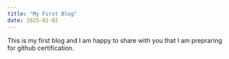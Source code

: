 ```yaml
---
title: "My First Blog"
date: 2025-02-02
---
```


This is my first blog and I am happy to share with you that I am prepraring for github certification.
